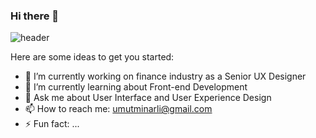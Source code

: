 ### Hi there 👋

![header](https://github.com/umutminarli/umutminarli/assets/54308767/d279c5c3-9f2e-4e50-a81e-ce3290bb26f1)


Here are some ideas to get you started:

- 🔭 I’m currently working on finance industry as a Senior UX Designer
- 🌱 I’m currently learning about Front-end Development
- 💬 Ask me about User Interface and User Experience Design
- 📫 How to reach me: umutminarli@gmail.com
- ⚡ Fun fact: ...
